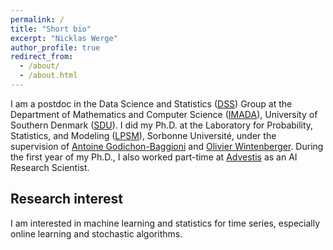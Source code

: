 ```yaml
---
permalink: /
title: "Short bio"
excerpt: "Nicklas Werge"
author_profile: true
redirect_from: 
  - /about/
  - /about.html
---
```


I am a postdoc in the Data Science and Statistics ([DSS](https://dss.sdu.dk)) Group at the Department of Mathematics and Computer Science ([IMADA](https://www.sdu.dk/en/om_sdu/institutter_centre/imada_matematik_og_datalogi)), University of Southern Denmark ([SDU](https://www.sdu.dk/en)).
I did my Ph.D. at the Laboratory for Probability, Statistics, and Modeling ([LPSM](https://www.lpsm.paris)), Sorbonne Université, under the supervision of [Antoine Godichon-Baggioni](http://godichon.perso.math.cnrs.fr) and [Olivier Wintenberger](http://wintenberger.fr). During the first year of my Ph.D., I also worked part-time at [Advestis](https://www.advestis.com) as an AI Research Scientist.

## Research interest
I am interested in machine learning and statistics for time series, especially online learning and stochastic algorithms.
